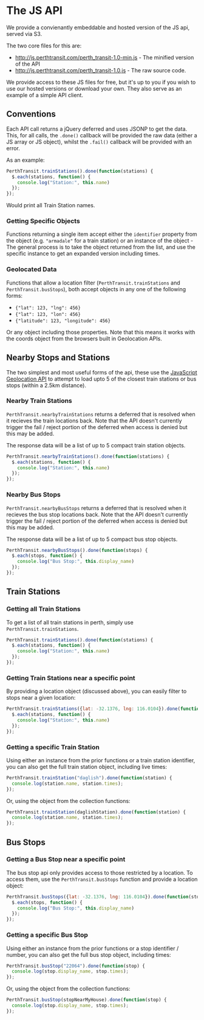 # The JS API

We provide a convienantly embeddable and hosted version of the JS api, served via S3.

The two core files for this are:

* http://js.perthtransit.com/perth_transit-1.0-min.js - The minified version of the API
* http://js.perthtransit.com/perth_transit-1.0.js - The raw source code.

We provide access to these JS files for free, but it's up to you if you wish to use our
hosted versions or download your own. They also serve as an example of a simple API client.

## Conventions

Each API call returns a jQuery deferred and uses JSONP to get the data. This, for all calls,
the `.done()` callback will be provided the raw data (either a JS array or JS object), whilst
the `.fail()` callback will be provided with an error.

As an example:

```js
PerthTransit.trainStations().done(function(stations) {
  $.each(stations, function() {
    console.log("Station:", this.name)
  });
});
```

Would print all Train Station names.

### Getting Specific Objects

Functions returning a single item accept either the `identifier` property from the object (e.g. `"armadale"` for a train station)
or an instance of the object - The general process is to take the object returned from the list, and use the specific instance
to get an expanded version including times.

### Geolocated Data

Functions that allow a location filter (`PerthTransit.trainStations` and `PerthTransit.busStops`), both accept objects in any one of the following
forms:

* `{"lat": 123, "lng": 456}`
* `{"lat": 123, "lon": 456}`
* `{"latitude": 123, "longitude": 456}`

Or any object including those properties. Note that this means it works with the coords object from the browsers built in
Geolocation APIs.

## Nearby Stops and Stations

The two simplest and most useful forms of the api, these use the [JavaScript Geolocation API](http://dev.w3.org/geo/api/spec-source.html) to
attempt to load upto 5 of the closest train stations or bus stops (within a 2.5km distance).

### Nearby Train Stations

`PerthTransit.nearbyTrainStations` returns a deferred that is resolved when it recieves the train locations back. Note that the API doesn't currently
trigger the fail / reject portion of the deferred when access is denied but this may be added.

The response data will be a list of up to 5 compact train station objects.

```js
PerthTransit.nearbyTrainStations().done(function(stations) {
  $.each(stations, function() {
    console.log("Station:", this.name)
  });
});
```

### Nearby Bus Stops

`PerthTransit.nearbyBusStops` returns a deferred that is resolved when it recieves the bus stop locations back. Note that the API doesn't currently
trigger the fail / reject portion of the deferred when access is denied but this may be added.

The response data will be a list of up to 5 compact bus stop objects.

```js
PerthTransit.nearbyBusStops().done(function(stops) {
  $.each(stops, function() {
    console.log("Bus Stop:", this.display_name)
  });
});
```

## Train Stations

### Getting all Train Stations

To get a list of all train stations in perth, simply use `PerthTransit.trainStations`.

```js
PerthTransit.trainStations().done(function(stations) {
  $.each(stations, function() {
    console.log("Station:", this.name)
  });
});
```

### Getting Train Stations near a specific point

By providing a location object (discussed above), you can easily filter to stops near a given location:

```js
PerthTransit.trainStations({lat: -32.1376, lng: 116.0104}).done(function(stations) {
  $.each(stations, function() {
    console.log("Station:", this.name)
  });
});
```

### Getting a specific Train Station

Using either an instance from the prior functions or a train station identifier, you can also get the full train station object, including live times:

```js
PerthTransit.trainStation("daglish").done(function(station) {
  console.log(station.name, station.times);
});
```

Or, using the object from the collection functions:

```js
PerthTransit.trainStation(daglishStation).done(function(station) {
  console.log(station.name, station.times);
});
```

## Bus Stops

### Getting a Bus Stop near a specific point

The bus stop api only provides access to those restricted by a location. To access them, use the
`PerthTransit.busStops` function and provide a location object:

```js
PerthTransit.busStops({lat: -32.1376, lng: 116.0104}).done(function(stops) {
  $.each(stops, function() {
    console.log("Bus Stop:", this.display_name)
  });
});
```

### Getting a specific Bus Stop

Using either an instance from the prior functions or a stop identifier / number, you can also get the full bus stop object, including times:

```js
PerthTransit.busStop("22064").done(function(stop) {
  console.log(stop.display_name, stop.times);
});
```

Or, using the object from the collection functions:

```js
PerthTransit.busStop(stopNearMyHouse).done(function(stop) {
  console.log(stop.display_name, stop.times);
});
```
